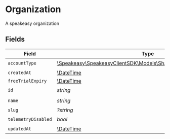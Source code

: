 # Organization

A speakeasy organization


## Fields

| Field                                                                                                                 | Type                                                                                                                  | Required                                                                                                              | Description                                                                                                           |
| --------------------------------------------------------------------------------------------------------------------- | --------------------------------------------------------------------------------------------------------------------- | --------------------------------------------------------------------------------------------------------------------- | --------------------------------------------------------------------------------------------------------------------- |
| `accountType`                                                                                                         | [\Speakeasy\SpeakeasyClientSDK\Models\Shared\OrganizationAccountType](../../Models/Shared/OrganizationAccountType.md) | :heavy_check_mark:                                                                                                    | N/A                                                                                                                   |
| `createdAt`                                                                                                           | [\DateTime](https://www.php.net/manual/en/class.datetime.php)                                                         | :heavy_minus_sign:                                                                                                    | N/A                                                                                                                   |
| `freeTrialExpiry`                                                                                                     | [\DateTime](https://www.php.net/manual/en/class.datetime.php)                                                         | :heavy_minus_sign:                                                                                                    | N/A                                                                                                                   |
| `id`                                                                                                                  | *string*                                                                                                              | :heavy_check_mark:                                                                                                    | N/A                                                                                                                   |
| `name`                                                                                                                | *string*                                                                                                              | :heavy_check_mark:                                                                                                    | N/A                                                                                                                   |
| `slug`                                                                                                                | *?string*                                                                                                             | :heavy_minus_sign:                                                                                                    | N/A                                                                                                                   |
| `telemetryDisabled`                                                                                                   | *bool*                                                                                                                | :heavy_check_mark:                                                                                                    | N/A                                                                                                                   |
| `updatedAt`                                                                                                           | [\DateTime](https://www.php.net/manual/en/class.datetime.php)                                                         | :heavy_minus_sign:                                                                                                    | N/A                                                                                                                   |